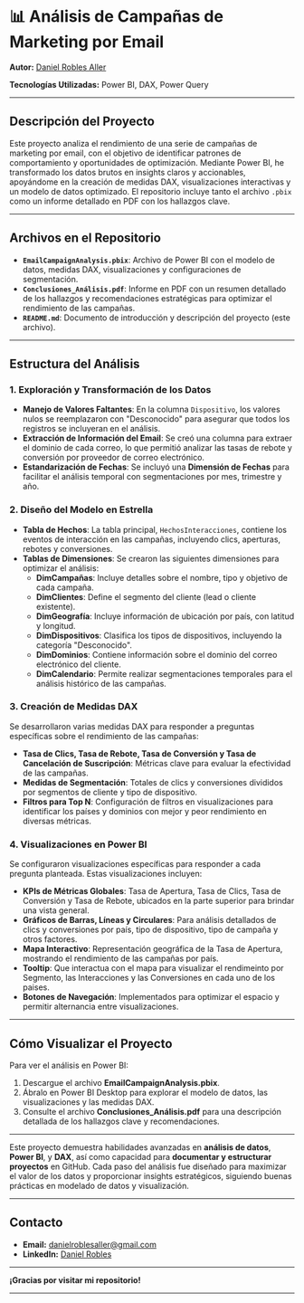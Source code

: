 # 📊 Análisis de Campañas de Marketing por Email  
**Autor:** [Daniel Robles Aller](www.linkedin.com/in/danielroblesaller) 

**Tecnologías Utilizadas:** Power BI, DAX, Power Query  

---

## **Descripción del Proyecto**
Este proyecto analiza el rendimiento de una serie de campañas de marketing por email, con el objetivo de identificar patrones de comportamiento y oportunidades de optimización. Mediante Power BI, he transformado los datos brutos en insights claros y accionables, apoyándome en la creación de medidas DAX, visualizaciones interactivas y un modelo de datos optimizado. El repositorio incluye tanto el archivo `.pbix` como un informe detallado en PDF con los hallazgos clave.

---

## **Archivos en el Repositorio**

- **`EmailCampaignAnalysis.pbix`**: Archivo de Power BI con el modelo de datos, medidas DAX, visualizaciones y configuraciones de segmentación.
- **`Conclusiones_Análisis.pdf`**: Informe en PDF con un resumen detallado de los hallazgos y recomendaciones estratégicas para optimizar el rendimiento de las campañas.
- **`README.md`**: Documento de introducción y descripción del proyecto (este archivo).

---

## **Estructura del Análisis**

### 1. **Exploración y Transformación de los Datos**  
   - **Manejo de Valores Faltantes**: En la columna `Dispositivo`, los valores nulos se reemplazaron con "Desconocido" para asegurar que todos los registros se incluyeran en el análisis.
   - **Extracción de Información del Email**: Se creó una columna para extraer el dominio de cada correo, lo que permitió analizar las tasas de rebote y conversión por proveedor de correo electrónico.
   - **Estandarización de Fechas**: Se incluyó una **Dimensión de Fechas** para facilitar el análisis temporal con segmentaciones por mes, trimestre y año.

### 2. **Diseño del Modelo en Estrella**  
   - **Tabla de Hechos**: La tabla principal, `HechosInteracciones`, contiene los eventos de interacción en las campañas, incluyendo clics, aperturas, rebotes y conversiones.
   - **Tablas de Dimensiones**: Se crearon las siguientes dimensiones para optimizar el análisis:
     - **DimCampañas**: Incluye detalles sobre el nombre, tipo y objetivo de cada campaña.
     - **DimClientes**: Define el segmento del cliente (lead o cliente existente).
     - **DimGeografía**: Incluye información de ubicación por país, con latitud y longitud.
     - **DimDispositivos**: Clasifica los tipos de dispositivos, incluyendo la categoría "Desconocido".
     - **DimDominios**: Contiene información sobre el dominio del correo electrónico del cliente.
     - **DimCalendario**: Permite realizar segmentaciones temporales para el análisis histórico de las campañas.

### 3. **Creación de Medidas DAX**  
   Se desarrollaron varias medidas DAX para responder a preguntas específicas sobre el rendimiento de las campañas:
   - **Tasa de Clics, Tasa de Rebote, Tasa de Conversión y Tasa de Cancelación de Suscripción**: Métricas clave para evaluar la efectividad de las campañas.
   - **Medidas de Segmentación**: Totales de clics y conversiones divididos por segmentos de cliente y tipo de dispositivo.
   - **Filtros para Top N**: Configuración de filtros en visualizaciones para identificar los países y dominios con mejor y peor rendimiento en diversas métricas.

### 4. **Visualizaciones en Power BI**  
   Se configuraron visualizaciones específicas para responder a cada pregunta planteada. Estas visualizaciones incluyen:
   - **KPIs de Métricas Globales**: Tasa de Apertura, Tasa de Clics, Tasa de Conversión y Tasa de Rebote, ubicados en la parte superior para brindar una vista general.
   - **Gráficos de Barras, Líneas y Circulares**: Para análisis detallados de clics y conversiones por país, tipo de dispositivo, tipo de campaña y otros factores.
   - **Mapa Interactivo**: Representación geográfica de la Tasa de Apertura, mostrando el rendimiento de las campañas por país.
   - **Tooltip**: Que interactua con el mapa para visualizar el rendimeinto por Segmento, las Interacciones y las Conversiones en cada uno de los paises.
   - **Botones de Navegación**: Implementados para optimizar el espacio y permitir alternancia entre visualizaciones.

---

## **Cómo Visualizar el Proyecto**

Para ver el análisis en Power BI:
1. Descargue el archivo **EmailCampaignAnalysis.pbix**.
2. Ábralo en Power BI Desktop para explorar el modelo de datos, las visualizaciones y las medidas DAX.
3. Consulte el archivo **Conclusiones_Análisis.pdf** para una descripción detallada de los hallazgos clave y recomendaciones.

---

Este proyecto demuestra habilidades avanzadas en **análisis de datos**, **Power BI**, y **DAX**, así como capacidad para **documentar y estructurar proyectos** en GitHub. Cada paso del análisis fue diseñado para maximizar el valor de los datos y proporcionar insights estratégicos, siguiendo buenas prácticas en modelado de datos y visualización.

---
## Contacto


- **Email:** [danielroblesaller@gmail.com](mailto:danielroblesaller@gmail.com)
- **LinkedIn:** [Daniel Robles](https://www.linkedin.com/in/danielroblesaller)

---

**¡Gracias por visitar mi repositorio!**

---
